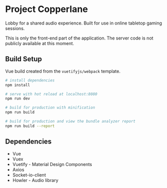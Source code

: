 # Project Copperlane

Lobby for a shared audio experience. Built for use in online tabletop gaming sessions.

This is only the front-end part of the application. The server code is not publicly available at this moment.

## Build Setup

Vue build created from the `vuetifyjs/webpack` template.

``` bash
# install dependencies
npm install

# serve with hot reload at localhost:8080
npm run dev

# build for production with minification
npm run build

# build for production and view the bundle analyzer report
npm run build --report
```

## Dependencies

* Vue
* Vuex
* Vuetify - Material Design Components
* Axios
* Socket-io-client
* Howler - Audio library
